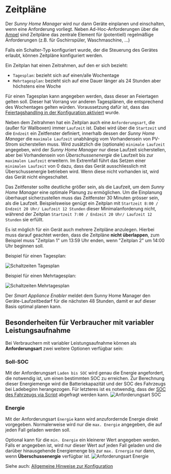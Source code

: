 # Zeitpläne

Der *Sunny Home Manager* wird nur dann Geräte einplanen und einschalten, wenn eine Anforderung vorliegt. Neben Ad-Hoc-Anforderungen über die [Ampel](Status_DE.md) sind Zeitpläne das zentrale Element für (potentiell) regelmäßige Anforderungen (z.B. für Gschirrspüler, Waschmaschine, ...)

Falls ein Schalter-Typ konfiguriert wurde, der die Steuerung des Gerätes erlaubt, können Zeitpläne konfiguriert werden.

Ein Zeitplan hat einen Zeitrahmen, auf den er sich bezieht:
- `Tagesplan`: bezieht sich auf einen/alle Wochentage
- `Mehrtagesplan`: bezieht sich auf eine Dauer länger als 24 Stunden aber höchstens eine Woche

Für einen Tagesplan kann angegeben werden, dass dieser an Feiertagen gelten soll.
Dieser hat Vorrang vor anderen Tagesplänen, die entsprechend des Wochentages gelten würden. Voraussetzung dafür ist, dass das [Feiertagshandling in der Konfiguration aktiviert](Settings_DE.md#user-content-holidays) wurde.

Neben dem Zeitrahmen hat ein Zeitplan auch eine `Anforderungsart`, die (außer für Wallboxen) immer `Laufzeit` ist. Dabei wird über die `Startzeit` und die `Endzeit` ein Zeitfenster definiert, innerhalb dessen der *Sunny Home Manager* die `maximale Laufzeit` unabhängig vom Vorhandensein von PV-Strom sicherstellen muss. Wird zusätzlich die (optionale) `minimale Laufzeit` angegeben, wird der *Sunny Home Manager* nur diese Laufzeit sicherstellen, aber bei Vorhandensein von *Überschussenenergie* die Laufzeit bis zur `maximalen Laufzeit` erweitern. Im Extremfall führt das Setzen einer `minimalen Laufzeit` von 0 dazu, dass das Gerät ausschliesslich mit Überschussenergie betrieben wird. Wenn diese nicht vorhanden ist, wird das Gerät nicht eingeschaltet.

Das Zeitfenster sollte deutliche größer sein, als die Laufzeit, um dem *Sunny Home Manager* eine optimale Planung zu ermöglichen. Um die Einplanung überhaupt sicherzustellen muss das Zeitfenster 30 Minuten grösser sein, als die Laufzeit. Beispielsweise genügt ein Zeitplan mit `Startzeit 8:00 / Endzeit 20 Uhr/ Laufzeit 12 Stunden` dieser Minimalanforderung nicht, während der Zeitplan `Startzeit 7:00 / Endzeit 20 Uhr/ Laufzeit 12 Stunden` sie erfüllt.

Es ist möglich für ein Gerät auch mehrere Zeitpläne anzulegen. Hierbei muss darauf geachtet werden, dass die Zeitpläne **nicht überlappen**, zum Beispiel muss "Zeitplan 1" um 13:59 Uhr enden, wenn "Zeitplan 2" um 14:00 Uhr beginnen soll.

Beispiel für einen Tagesplan:

![Schaltzeiten Tagesplan](../pics/fe/SchaltzeitenTagesplanLaufzeit.png)

Beispiel für einen Mehrtagesplan:

![Schaltzeiten Mehrtagesplan](../pics/fe/SchaltzeitenMehrtagesplanLaufzeit.png)

Der *Smart Appliance Enabler* meldet dem Sunny Home Manager den Geräte-Laufzeitbedarf für die nächsten 48 Stunden, damit er auf dieser Basis optimal planen kann.

## Besonderheiten für Verbraucher mit variabler Leistungsaufnahme
Bei Verbrauchern mit variabler Leistungsaufnahme können als **Anforderungsart** zwei weitere Optionen verfügbar sein:

### Soll-SOC
Mit der Anforderungsart `Laden bis SOC` wird genau die Energie angefordert, die notwendig ist, um einen bestimmten SOC zu erreichen. Zur Berechnung dieser Energiemenge wird die Batteriekapazität und der SOC des Fahrzeugs bei Ladebeginn herangezogen. Für letzteres ist es notwendig, dass der [SOC des Fahrzeugs via Script](soc/SOC_DE.md) abgefragt werden kann.
![Anforderungsart SOC](../pics/fe/SchaltzeitenTagesplanSOC.png)

### Energie
Mit der Anforderungsart `Energie` kann wird anzufordernde Energie direkt vorgegeben. Normalerweise wird nur die `max. Energie` angegeben, die auf jeden Fall geladen werden soll.

Optional kann für die `min. Energie` ein kleinerer Wert angegeben werden. Falls er angegeben ist, wird nur dieser Wert auf jeden Fall geladen und die darüber hinausgehende Energiemenge bis zur `max. Ernergie` nur dann, wenn **Überschussenergie** verfügbar ist.
![Anforderungsart Energie](../pics/fe/SchaltzeitenTagesplanEnergie.png)

Siehe auch: [Allgemeine Hinweise zur Konfiguration](Configuration_DE.md)

